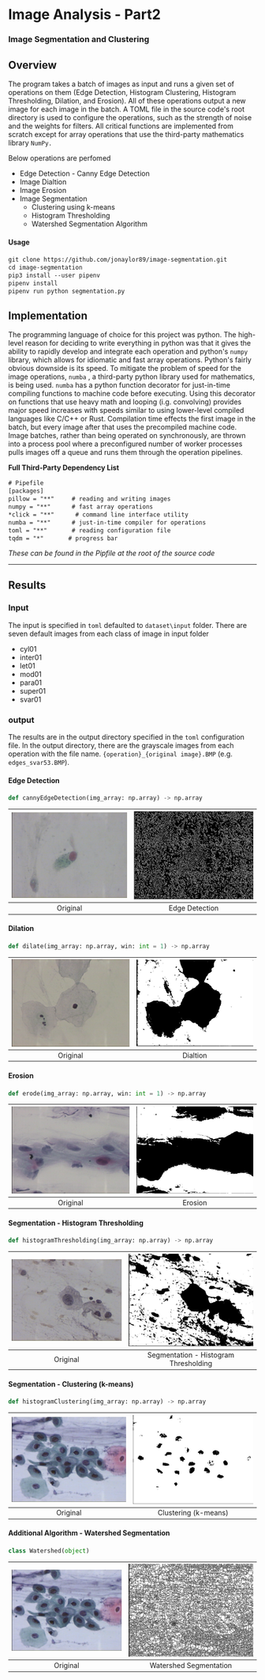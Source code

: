 # Image Analysis - Part2

### Image Segmentation and Clustering

## Overview

The program takes a batch of images as input and runs a given set of operations on them (Edge Detection, Histogram Clustering, Histogram Thresholding, Dilation, and Erosion). All of these operations output a new image for each image in the batch. A TOML file in the source code's root directory is used to configure the operations, such as the strength of noise and the weights for filters. All critical functions are implemented from scratch except for array operations that use the third-party mathematics library `NumPy.`

Below operations are perfomed

* Edge Detection - Canny Edge Detection
* Image Dialtion
* Image Erosion
* Image Segmentation
    - Clustering using k-means
    - Histogram Thresholding
    - Watershed Segmentation Algorithm

#### Usage

    git clone https://github.com/jonaylor89/image-segmentation.git
    cd image-segmentation
    pip3 install --user pipenv
    pipenv install
    pipenv run python segmentation.py

## Implementation

The programming language of choice for this project was python. The high-level reason for deciding to write everything in python was that it gives the ability to rapidly develop and integrate each operation and python's `numpy` library, which allows for idiomatic and fast array operations. Python's fairly obvious downside is its speed. To mitigate the problem of speed for the image operations, `numba` , a third-party python library used for mathematics, is being used. `numba` has a python function decorator for just-in-time compiling functions to machine code before executing. Using this decorator on functions that use heavy math and looping (i.g. convolving) provides major speed increases with speeds similar to using lower-level compiled languages like C/C++ or Rust. Compilation time effects the first image in the batch, but every image after that uses the precompiled machine code. Image batches, rather than being operated on synchronously, are thrown into a process pool where a preconfigured number of worker processes pulls images off a queue and runs them through the operation pipelines. 

**Full Third-Party Dependency List**

    # Pipefile
    [packages]
    pillow = "**"     # reading and writing images
    numpy = "**"      # fast array operations
    *click = "**"      # command line interface utility
    numba = "**"      # just-in-time compiler for operations
    toml = "**"       # reading configuration file
    tqdm = "*"       # progress bar

*These can be found in the Pipfile at the root of the source code*

---

## Results

### Input

The input is specified in `toml` defaulted to `dataset\input` folder. There are seven default images from each class of image in input folder
* cyl01
* inter01
* let01
* mod01
* para01
* super01
* svar01

### output

The results are in the output directory specified in the `toml` configuration file. In the output directory, there are the grayscale images from each operation with the file name. `{operation}_{original image}.BMP` (e.g. `edges_svar53.BMP`).

#### Edge Detection
```python
def cannyEdgeDetection(img_array: np.array) -> np.array
```
| ![dataset/input/cyl01.BMP](dataset/input/cyl01.BMP) | ![dataset/assets/edges_cyl01.jpg](dataset/assets/edges_cyl01.jpg)
|:---:|:---:|
| Original | Edge Detection |

#### Dilation
```python
def dilate(img_array: np.array, win: int = 1) -> np.array
```
| ![dataset/input/inter01.BMP](dataset/input/inter01.BMP) | ![dataset/assets/dilated_inter01.jpg](dataset/assets/dilated_inter01.jpg) |
|:---:|:---:|
| Original | Dialtion |

#### Erosion
```python
def erode(img_array: np.array, win: int = 1) -> np.array
```
| ![dataset/input/let01.BMP](dataset/input/let01.BMP) | ![dataset/assets/eroded_let01.jpg](dataset/assets/eroded_let01.jpg) |
|:---:|:---:|
| Original | Erosion |

#### Segmentation - Histogram Thresholding
```python
def histogramThresholding(img_array: np.array) -> np.array
```
| ![dataset/input/mod01.BMP](dataset/input/mod01.BMP) | ![dataset/assets/seg_thresholding_mod01.jpg](dataset/assets/seg_thresholding_mod01.jpg) |
|:---:|:---:|
| Original | Segmentation - Histogram Thresholding |

#### Segmentation - Clustering (k-means)
```python
def histogramClustering(img_array: np.array) -> np.array
```
| ![dataset/input/para01.BMP](dataset/input/para01.BMP) | ![dataset/assets/seg_clusting_para01.jpg](dataset/assets/seg_clusting_para01.jpg) |
|:---:|:---:|
| Original | Clustering (k-means) |

#### Additional Algorithm - Watershed Segmentation
```python
class Watershed(object)
```
| ![dataset/input/para01.BMP](dataset/input/para01.BMP) | ![dataset/assets/ws_segmentation_para01.jpg](dataset/assets/ws_segmentation_para01.jpg) |
|:---:|:---:|
| Original | Watershed Segmentation |
